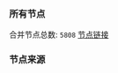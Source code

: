### 所有节点
合并节点总数: `5808`
[节点链接](https://github.com/rzhy1/33/raw/master/sub/sub_merge_base64.txt)

### 节点来源
